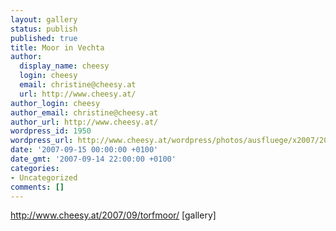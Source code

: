 ```yaml
---
layout: gallery
status: publish
published: true
title: Moor in Vechta
author:
  display_name: cheesy
  login: cheesy
  email: christine@cheesy.at
  url: http://www.cheesy.at/
author_login: cheesy
author_email: christine@cheesy.at
author_url: http://www.cheesy.at/
wordpress_id: 1950
wordpress_url: http://www.cheesy.at/wordpress/photos/ausfluege/x2007/2007-09-15/
date: '2007-09-15 00:00:00 +0100'
date_gmt: '2007-09-14 22:00:00 +0100'
categories:
- Uncategorized
comments: []
---
```

http://www.cheesy.at/2007/09/torfmoor/
[gallery]<!--:-->
